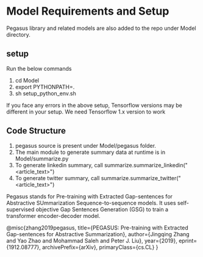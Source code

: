 # Model Requirements and Setup

Pegasus library and related models are also added to the repo under Model directory.

## setup 
Run the below commands

1. cd Model
2. export PYTHONPATH=.
3. sh setup_python_env.sh

If you face any errors in the above setup, Tensorflow versions may be different in your setup. We need Tensorflow 1.x version to work

## Code Structure
1. pegasus source is present under Model/pegasus folder.
2. The main module to generate summary data at runtime is in Model/summarize.py
3. To generate linkedin summary, call summarize.summarize_linkedin("<article_text>")
4. To generate twitter summary, call summarize.summarize_twitter("<article_text>")


Pegasus stands for Pre-training with Extracted Gap-sentences for Abstractive SUmmarization Sequence-to-sequence models. 
It uses self-supervised objective Gap Sentences Generation (GSG) to train a transformer encoder-decoder model.

@misc{zhang2019pegasus,
    title={PEGASUS: Pre-training with Extracted Gap-sentences for Abstractive Summarization},
    author={Jingqing Zhang and Yao Zhao and Mohammad Saleh and Peter J. Liu},
    year={2019},
    eprint={1912.08777},
    archivePrefix={arXiv},
    primaryClass={cs.CL}
}
